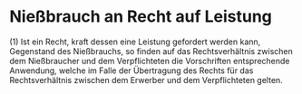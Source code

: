 # Nießbrauch an Recht auf Leistung

(1) Ist ein Recht, kraft dessen eine Leistung gefordert werden kann, Gegenstand des Nießbrauchs, so finden auf das Rechtsverhältnis zwischen dem Nießbraucher und dem Verpflichteten die Vorschriften entsprechende Anwendung, welche im Falle der Übertragung des Rechts für das Rechtsverhältnis zwischen dem Erwerber und dem Verpflichteten gelten.